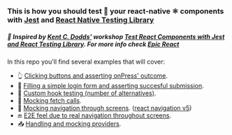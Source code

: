 ### This is how you should test 🧪 your react-native ⚛️ components with [Jest](https://jestjs.io/) and [React Native Testing Library](https://www.native-testing-library.com/)

##### 👏 Inspired by [Kent C. Dodds'](https://testingjavascript.com/) workshop [Test React Components with Jest and React Testing Library](https://github.com/testing-library/react-testing-library). For more info check [Epic React](https://epicreact.dev/)

In this repo you'll find several examples that will cover:
- 👆 [Clicking buttons and asserting onPress' outcome](https://github.com/vanGalilea/react-native-testing/blob/master/__tests__/Counter-test.tsx).
- 📲 [Filling a simple login form and asserting succesful submission](https://github.com/vanGalilea/react-native-testing/blob/master/__tests__/LoginSubmission-test.tsx).
- 🎣 [Custom hook testing (number of alternatives)](https://github.com/vanGalilea/react-native-testing/blob/master/__tests__/CounterUsesCustomHook-test.tsx).
- 📡 [Mocking fetch calls](https://github.com/vanGalilea/react-native-testing/blob/7d13c63ffcb5de3df02c8b42d2e2aaf76421953e/__tests__/LoginSubmission-test.tsx#L36).
- 🧭 [Mocking navigation through screens](https://github.com/vanGalilea/react-native-testing/blob/7d13c63ffcb5de3df02c8b42d2e2aaf76421953e/__tests__/LoginSubmission-test.tsx#L13). ([react navigation v5](https://reactnavigation.org/))
- 🔚 [E2E feel due to real navigation throughout screens](https://github.com/vanGalilea/react-native-testing/blob/master/__tests__/Home-test.tsx).
- 📥 [Handling and mocking providers](https://github.com/vanGalilea/react-native-testing/blob/master/src/test/test-utils.tsx).






